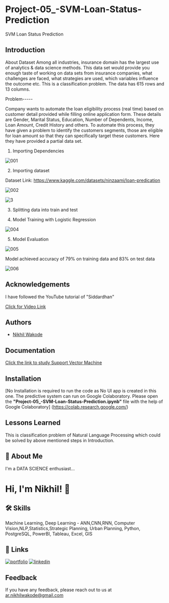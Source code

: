 # Project-05_-SVM-Loan-Status-Prediction
SVM Loan Status Prediction

## Introduction 

About Dataset
Among all industries, insurance domain has the largest use of analytics & data science methods. This data set would provide you enough taste of working on data sets from insurance companies, what challenges are faced, what strategies are used, which variables influence the outcome etc. This is a classification problem. The data has 615 rows and 13 columns.

Problem-----

Company wants to automate the loan eligibility process (real time) based on customer detail provided while filling online application form. These details are Gender, Marital Status, Education, Number of Dependents, Income, Loan Amount, Credit History and others. To automate this process, they have given a problem to identify the customers segments, those are eligible for loan amount so that they can specifically target these customers. Here they have provided a partial data set.


1. Importing Dependencies

![001](https://user-images.githubusercontent.com/114944969/229362951-a2fafebb-e9b5-4003-b766-3d9a381cb1b9.jpg)

2. Importing dataset

Dataset Link: https://www.kaggle.com/datasets/ninzaami/loan-predication

![002](https://user-images.githubusercontent.com/114944969/229363003-5148dd63-5389-49e2-bd1a-3ec8e98563f3.jpg)

![3](https://user-images.githubusercontent.com/114944969/229363067-ade66d3a-8ab8-4f7c-a868-4caf06855a8d.jpg)


3. Splitting data into train and test

4. Model Training with Logistic Regression

![004](https://user-images.githubusercontent.com/114944969/229363139-5ed7a215-463a-4ece-97c6-ca509b84522a.jpg)


5. Model Evaluation 

![005](https://user-images.githubusercontent.com/114944969/229363215-ffc974c4-d095-4191-b66b-583459931c69.jpg)

Model achieved accuracy of 79% on training data and 83% on test data

![006](https://user-images.githubusercontent.com/114944969/229363320-b987adf1-4629-4f2f-8525-40ce9e9af468.jpg)

## Acknowledgements

I have followed the YouTube tutorial of "Siddardhan"

[Click for Video Link](https://www.youtube.com/watch?v=XckM1pFgZmg&list=PLfFghEzKVmjvuSA67LszN1dZ-Dd_pkus6&index=5)

## Authors

- [Nikhil Wakode](https://github.com/Nikhil2893)

## Documentation

[Click the link to study Support Vector Machine](https://www.geeksforgeeks.org/support-vector-machine-algorithm)


## Installation

[No Installation is required to run the code as No UI app is created in this one. The predictive system can run on Google Colaboratory.
Please open the **"Project-05_-SVM-Loan-Status-Prediction.ipynb"** file with the help of Google Colaboratory]
(https://colab.research.google.com/)
    
## Lessons Learned

This is classification problem of Natural Language Processing which could be solved by above mentioned steps in Introduction.

## 🚀 About Me
I'm a DATA SCIENCE enthusiast...

# Hi, I'm Nikhil! 👋

## 🛠 Skills
Machine Learning, Deep Learning - ANN,CNN,RNN, Computer Vision,NLP,Statistics,Strategic Planning, Urban Planning, Python, PostgreSQL, PowerBI, Tableau, Excel, GIS

## 🔗 Links
[![portfolio](https://img.shields.io/badge/my_portfolio-000?style=for-the-badge&logo=ko-fi&logoColor=white)](https://katherineoelsner.com/)
[![linkedin](https://img.shields.io/badge/linkedin-0A66C2?style=for-the-badge&logo=linkedin&logoColor=white)](https://www.linkedin.com/in/nikhil-wakode
)

## Feedback

If you have any feedback, please reach out to us at 
ar.nikhilwakode@gmail.com
